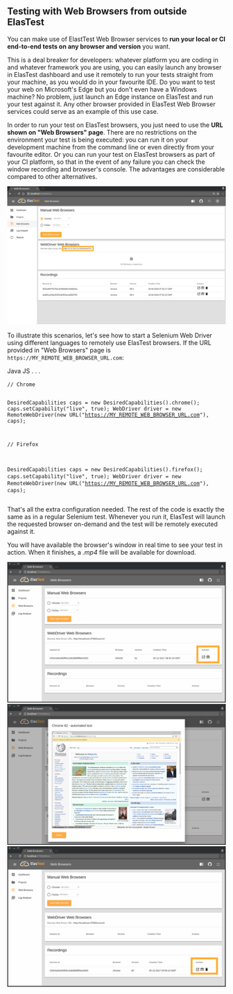<div class="range range-xs-left">
<div class="cell-xs-10 cell-lg-6 text-md-left inset-md-right-80 cell-lg-push-1 offset-top-50 offset-lg-top-0">
<h2 id="content" class="h1">Testing with Web Browsers from outside ElasTest</h2>
<div class="offset-top-30 offset-md-top-30">
</div>
</div>
</div>

You can make use of ElastTest Web Browser services to <strong>run your local or CI end-to-end tests on any browser and version</strong> you want.

This is a deal breaker for developers: whatever platform you are coding in and whatever framework you are using, you can easily launch any browser in ElasTest dashboard and use it remotely to run your tests straight from your machine, as you would do in your favourite IDE. Do you want to test your web on Microsoft's Edge but you don't even have a Windows machine? No problem, just launch an Edge instance on ElasTest and run your test against it. Any other browser provided in ElasTest Web Browser services could serve as an example of this use case.

In order to run your test on ElasTest browsers, you just need to use the **URL shown on "Web Browsers" page**. There are no restrictions on the environment your test is being executed: you can run it on your development machine from the command line or even directly from your favourite editor. Or you can run your test on ElasTest browsers as part of your CI platform, so that in the event of any failure you can check the window recording and browser's console. The advantages are considerable compared to other alternatives.

<div class="docs-gallery inline-block">
    <a data-fancybox="gallery-1" href="/docs/web-browsers/images/remote_url.png"><img class="img-responsive img-wellcome" src="/docs/web-browsers/images/remote_url.png"/></a>
</div>

To illustrate this scenarios, let's see how to start a Selenium Web Driver using different languages to remotely use ElasTest browsers. If the URL provided in "Web Browsers" page is `https://MY_REMOTE_WEB_BROWSER_URL.com`:

<div class="badges-menu noselectionable">
    <span id="java-test-btn" class="badge badge-default my-badge selected">Java</span>
    <span id="js-test-btn" class="badge badge-default my-badge">JS</span>
    <span class="badge badge-default my-badge my-badge-disabled">. . .</span>
</div>

<div id="java-test" class="web-langs">
<pre><code class="java">// Chrome

DesiredCapabilities caps = new DesiredCapabilities().chrome();
caps.setCapability("live", true);
WebDriver driver = new RemoteWebDriver(new URL("https://MY_REMOTE_WEB_BROWSER_URL.com"), caps);

// Firefox

DesiredCapabilities caps = new DesiredCapabilities().firefox();
caps.setCapability("live", true);
WebDriver driver = new RemoteWebDriver(new URL("https://MY_REMOTE_WEB_BROWSER_URL.com"), caps);</code></pre>
</div>

<div id="js-test" class="web-langs" hidden>
<pre><code class="javascript">// Chrome

var browserBuilder = new webdriver.Builder().forBrowser("chrome");
browserBuilder.usingServer("https://MY_REMOTE_WEB_BROWSER_URL.com");
driver = browserBuilder.build();

// Firefox

var browserBuilder = new webdriver.Builder().forBrowser("firefox");
browserBuilder.usingServer("https://MY_REMOTE_WEB_BROWSER_URL.com");
driver = browserBuilder.build();</code></pre>
</div>

<p>
That's all the extra configuration needed. The rest of the code is exactly the same as in a regular Selenium test.
Whenever you run it, ElasTest will launch the requested browser on-demand and the test will be remotely executed against it.
</p>

<p>
You will have available the browser's window in real time to see your test in action. When it finishes, a <i>.mp4</i> file will be available for download.
</p>

<div class="docs-gallery inline-block">
    <a data-fancybox="gallery-2" href="/docs/web-browsers/images/auto_chrome.png"><img class="img-responsive img-wellcome" src="/docs/web-browsers/images/auto_chrome.png"/></a>
    <a data-fancybox="gallery-2" href="/docs/web-browsers/images/auto_chrome_window.png"><img class="img-responsive img-wellcome" src="/docs/web-browsers/images/auto_chrome_window.png"/></a>
    <a data-fancybox="gallery-2" href="/docs/web-browsers/images/auto_recording.png"><img class="img-responsive img-wellcome" src="/docs/web-browsers/images/auto_recording.png"/></a>
</div>

<script>
$('#java-test-btn').click(function(event) {
  activateBadge('java-test');
});
$('#js-test-btn').click(function(event) {
  activateBadge('js-test');
});

function activateBadge(sectionName) {
  $('.web-langs').hide();
  $('#' + sectionName).show();
  $('.selected').removeClass('selected');
  $('#' + sectionName + '-btn').addClass('selected');
}
</script>

